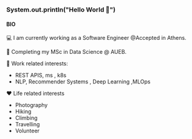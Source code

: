 ### System.out.println("Hello World 👋")

<!--
**sndoja/sndoja** is a ✨ _special_ ✨ repository because its `README.md` (this file) appears on your GitHub profile.

Here are some ideas to get you started:

- 🔭 I’m currently working on ...
- 🌱 I’m currently learning ...
- 👯 I’m looking to collaborate on ...
- 🤔 I’m looking for help with ...
- 💬 Ask me about ...
- 📫 How to reach me: ...
- 😄 Pronouns: ...
- ⚡ Fun fact: ...
-->


#### BIO

💻 I am currently working as a Software Engineer @Accepted in Athens.

🌱 Completing my MSc in Data Science @ AUEB.

🧐 Work related interests:
- REST APIS, ms , k8s
- NLP, Recommender Systems , Deep Learning ,MLOps

❤️ Life related interests
- Photography
- Hiking
- Climbing
- Travelling
- Volunteer






